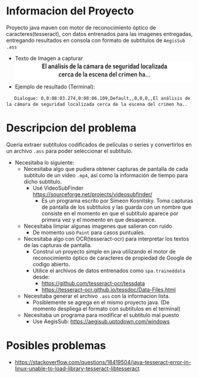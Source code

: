 # Informacion del Proyecto
Proyecto java maven con motor de reconocimiento óptico de caracteres(tesseract), con datos entrenados para las imagenes entregadas, entregando resultados en consola con formato de subtitulos de `AegisSub` `.ass`
* Texto de Imagen a capturar
  ![alt text](src/main/resources/images/0_08_03_274__0_08_06_109_0056900000012800072001280.jpeg)
* Ejemplo de resultado (Terminal):
```
   Dialogue: 0,0:08:03.274,0:08:06.109,Default,,0,0,0,,El análisis de la cámara de seguridad localizada cerca de la escena del crimen ha..
```

# Descripcion del problema
Quería extraer subtítulos codificados de películas o series y convertirlos en un archivo `.ass` para poder seleccionar el subtítulo.

* Necesitaba lo siguiente:
  * Necesitaba algo que pudiera obtener capturas de pantalla de cada subtítulo de un video `.mp4`, así como la información de tiempo para dicho subtítulo.
    * Usé VideoSubFinder https://sourceforge.net/projects/videosubfinder/
      * Es un programa escrito por Simeon Kosnitsky. Toma capturas de pantalla de los subtítulos y las guarda con un nombre que consiste en el momento en que el subtítulo aparece por primera vez y el momento en que desaparece.
  * Necesitaba limpiar algunas imagenes que salieran con ruido
    * De momento uso `Paint` para casos puntuales.
  * Necesitaba algo con OCR(tesseract-ocr) para interpretar los textos de las capturas de pantalla.
    * Construi un proyecto simple en java utilizando el motor de reconocimiento óptico de caracteres de propiedad de Google de codigo abierto. 
    * Utilice el archivos de datos entrenados como `spa.traineddata` desde:
      * https://github.com/tesseract-ocr/tessdata
      * https://tesseract-ocr.github.io/tessdoc/Data-Files.html
  * Necesitaba generar el archivo `.ass` con la informacion lista.
    * Posiblemente se agrega en el mismo proyecto java. (De momento despliega el formato con subtitulos en el terminal)
  * Necesitaba un programa para modificar el subtitulo mal puesto
    * Use AegisSub: https://aegisub.uptodown.com/windows


# Posibles problemas
* https://stackoverflow.com/questions/18419504/java-tesseract-error-in-linux-unable-to-load-library-tesseract-libtesseract

